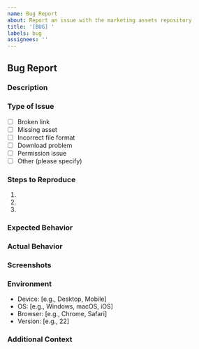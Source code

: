```yaml
---
name: Bug Report
about: Report an issue with the marketing assets repository
title: '[BUG] '
labels: bug
assignees: ''
---
```


## Bug Report

### Description
<!-- Please provide a clear description of the issue -->

### Type of Issue
<!-- Please select the type of issue you're reporting -->
- [ ] Broken link
- [ ] Missing asset
- [ ] Incorrect file format
- [ ] Download problem
- [ ] Permission issue
- [ ] Other (please specify)

### Steps to Reproduce
<!-- Please provide steps to reproduce the issue -->
1. 
2. 
3. 

### Expected Behavior
<!-- What did you expect to happen? -->

### Actual Behavior
<!-- What actually happened? -->

### Screenshots
<!-- If applicable, add screenshots to help explain the problem -->

### Environment
<!-- Please complete the following information -->
- Device: [e.g., Desktop, Mobile]
- OS: [e.g., Windows, macOS, iOS]
- Browser: [e.g., Chrome, Safari]
- Version: [e.g., 22]

### Additional Context
<!-- Add any other context about the problem here -->
